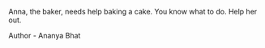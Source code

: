 Anna, the baker, needs help baking a cake. You know what to do. Help her out.

Author - Ananya Bhat
